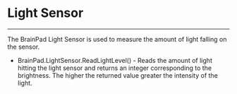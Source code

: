 # Light Sensor
---
The BrainPad Light Sensor is used to measure the amount of light falling on the sensor.

* BrainPad.LightSensor.ReadLightLevel() - Reads the amount of light hitting the light sensor and returns an integer corresponding to the brightness. The higher the returned value greater the intensity of the light.
